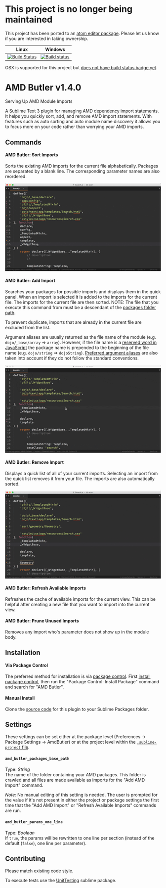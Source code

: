 # This project is no longer being maintained
This project has been ported to an [atom editor package](https://atom.io/packages/amdbutler). Please let us know if you are interested in taking ownership.

Linux | Windows
------------|------------
[![Build Status](http://img.shields.io/travis/agrc/AmdButler/master.svg)](https://travis-ci.org/agrc/AmdButler) | [![Build status](https://img.shields.io/appveyor/ci/stdavis/AmdButler/master.svg)](https://ci.appveyor.com/project/stdavis/AmdButler/branch/master)

OSX is supported for this project but [does not have build status badge yet](http://docs.travis-ci.com/user/multi-os/).

AMD Butler v1.4.0
=================
Serving Up AMD Module Imports

A Sublime Text 3 plugin for managing AMD dependency import statements. It helps you quickly sort, add, and remove AMD import statements. With features such as auto sorting and auto module name discovery it allows you to focus more on your code rather than worrying your AMD imports.

## Commands

#### AMD Butler: Sort Imports
Sorts the existing AMD imports for the current file alphabetically. Packages are separated by a blank line. The corresponding parameter names are also reordered.

![](docs/butler_sort.gif)

#### AMD Butler: Add Import
Searches your packages for possible imports and displays them in the quick panel. When an import is selected it is added to the imports for the current file. The imports for the current file are then sorted.
NOTE: The file that you execute this command from must be a descendant of the [packages folder path](#amd_butler_packages_base_path).

To prevent duplicate, imports that are already in the current file are excluded from the list.

Argument aliases are usually returned as the file name of the module (e.g. `dojo/_base/array` => `array`). However, if the file name is a [reserved word in JavaScript](https://developer.mozilla.org/en-US/docs/Web/JavaScript/Reference/Lexical_grammar) the package name is prepended to the beginning of the file name (e.g. `dojo/string` => `dojoString`). [Preferred argument aliases](data/preferred_argument_aliases.py) are also taken into account if they do not follow the standard conventions.

![](docs/butler_add.gif)

#### AMD Butler: Remove Import
Displays a quick list of all of your current imports. Selecting an import from the quick list removes it from your file. The imports are also automatically sorted.

![](docs/butler_remove.gif)

#### AMD Butler: Refresh Available Imports
Refreshes the cache of available imports for the current view. This can be helpful after creating a new file that you want to import into the current view.

#### AMD Butler: Prune Unused Imports
Removes any import who's parameter does not show up in the module body.

## Installation

#### Via Package Control
The preferred method for installation is via [package control](https://sublime.wbond.net/). First [install package control](https://sublime.wbond.net/installation), then run the "Package Control: Install Package" command and search for "AMD Butler".

#### Manual Install
Clone the [source code](https://github.com/agrc/AmdButler) for this plugin to your Sublime Packages folder.

## Settings
These settings can be set either at the package level (Preferences -> Package Settings -> AmdButler) or at the project level within the [`.sublime-project` file](http://www.sublimetext.com/docs/3/projects.html). 

#### `amd_butler_packages_base_path`
Type: *String*  
The name of the folder containing your AMD packages. This folder is crawled and all files are made available as imports for the "Add AMD Import" command.

*Note:* No manual editing of this setting is needed. The user is prompted for the value if it's not present in either the project or package settings the first time that the "Add AMD Import" or "Refresh Available Imports" commands are run.

#### `amd_butler_params_one_line`
Type: *Boolean*  
If `true`, the params will be rewritten to one line per section (instead of the default (`false`), one line per parameter).

## Contributing
Please match existing code style. 

To execute tests use the [UnitTesting](https://github.com/randy3k/UnitTesting) sublime package.
